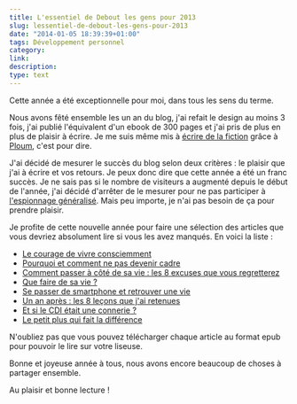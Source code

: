 ```yaml
---
title: L'essentiel de Debout les gens pour 2013
slug: lessentiel-de-debout-les-gens-pour-2013
date: "2014-01-05 18:39:39+01:00"
tags: Développement personnel
category: 
link: 
description: 
type: text
---
```


Cette année a été exceptionnelle pour moi, dans tous les sens du terme.

Nous avons fêté ensemble les un an du blog, j'ai refait le design au moins 3 fois, j'ai publié l'équivalent d'un ebook de 300 pages et j'ai pris de plus en plus de plaisir à écrire. Je me suis même mis à [écrire de la fiction](/blog/fr/une-autre-verite-episode-1/) grâce à [Ploum](http://ploum.net), c'est pour dire.
<!-- TEASER_END -->
J'ai décidé de mesurer le succès du blog selon deux critères : le plaisir que j'ai à écrire et vos retours. Je peux donc dire que cette année a été un franc succès. Je ne sais pas si le nombre de visiteurs a augmenté depuis le début de l'année, j'ai décidé d'arrêter de le mesurer pour ne pas participer à [l'espionnage généralisé](/blog/fr/pour-un-web-indépendant/). Mais peu importe, je n'ai pas besoin de ça pour prendre plaisir.

Je profite de cette nouvelle année pour faire une sélection des articles que vous devriez absolument lire si vous les avez manqués. En voici la liste :

 - [Le courage de vivre consciemment](/blog/fr/le-courage-de-vivre-consciemment/)
 - [Pourquoi et comment ne pas devenir cadre](/blog/fr/pourquoi-et-comment-ne-pas-devenir-cadre/)
 - [Comment passer à côté de sa vie : les 8 excuses que vous regretterez](/blog/fr/comment-passer-à-côté-de-sa-vie-les-8-excuses-bidon-que-vous-regretterez/)
 - [Que faire de sa vie ?](/blog/fr/que-faire-de-sa-vie/)
 - [Se passer de smartphone et retrouver une vie](/blog/fr/se-passer-de-Smartphone-et-retrouver-une-vie/)
 - [Un an après : les 8 leçons que j'ai retenues](/blog/fr/un-an-après-les-8-lecons-que-jai-retenues/)
 - [Et si le CDI était une connerie ?](/blog/fr/et-si-le-cdi-etait-une-connerie/)
 - [Le petit plus qui fait la différence](/blog/fr/le-petit-plus-qui-fait-la-difference/)

N'oubliez pas que vous pouvez télécharger chaque article au format epub pour pouvoir le lire sur votre liseuse. 

Bonne et joyeuse année à tous, nous avons encore beaucoup de choses à partager ensemble.

Au plaisir et bonne lecture !
